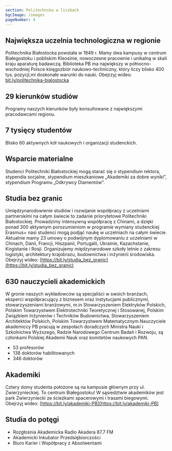 ```yaml
---
section: Politechnika w liczbach
bgcImage: /images
pageNumber: 4
---
```


## Największa uczelnia technologiczna w regionie

Politechnika Białostocka powstała w 1949 r. Mamy dwa kampusy w centrum Białegostoku i pobliskim Kleosinie, nowoczesne pracownie i unikalną w skali kraju aparaturę badawczą. Biblioteka PB ma największy w północno-wschodniej Polsce księgozbiór naukowo-techniczny, który liczy blisko 400 tys. pozycji,mi doskonałe warunki do nauki.
Obejrzyj wideo: [bit.ly/politechnika-bialostocka](https://bit.ly/politechnika-bialostocka)

## 29 kierunków studiów

Programy naszych kierunków były konsultowane z największymi pracodawcami regionu.

## 7 tysięcy studentów

Blisko 60 aktywnych kół naukowych i organizacji studenckich.

## Wsparcie materialne

Studenci Politechniki Białostockiej mogą starać się o stypendium rektora, stypendia socjalne, stypendium mieszkaniowe „Akademiki za dobre wyniki”, stypendium Programu „Odkrywcy Diamentów”.

## Studia bez granic

Umiędzynarodowienie studiów i rozwijanie współpracy z uczelniami partnerskimi na całym świecie to zadanie priorytetowe Politechniki Białostockiej. Prowadzimy intensywną współpracę z Chinami, a dzięki
ponad 300 aktywnym porozumieniom w programie wymiany studenckiej Erasmus+ nasi studenci mogą podjąć naukę w uczelniach na całym świecie. Aktualnie mamy 23 umowy o podwójnym dyplomowaniu z uczelniami w Chinach, Danii, Francji, Hiszpanii, Portugalii, Ukrainie, Kazachstanie, Kirgistanie i Rosji. Organizujemy międzynarodowe szkoły letnie z zakresu logistyki, architektury krajobrazu, budownictwa i inżynierii środowiska.
Obejrzyj wideo: [https://bit.ly/studia_bez_granic](https://bit.ly/studia_bez_granic)

## 630 nauczycieli akademickich

W gronie naszych wykładowców są specjaliści w swoich branżach, eksperci współpracujący z biznesem oraz instytucjami publicznymi, stowarzyszeniami branżowymi, m.in Stowarzyszeniem Elektryków Polskich,
Polskim Towarzystwem Elektrotechniki Teoretycznej i Stosowanej, Polskim Związkiem Inżynierów i Techników Budownictwa, Stowarzyszeniem Architektów Polskich, Polskim Towarzystwem Matematycznym.Nauczyciele akademiccy PB pracują w zespołach doradczych Ministra Nauki i Szkolnictwa Wyższego, Radzie Narodowego Centrum Badań i Rozwoju, są członkami Polskiej Akademii Nauk oraz komitetów naukowych PAN.

- 53 profesorów
- 138 doktorów habilitowanych
- 346 doktorów

## Akademiki

Cztery domy studenta położone są na kampusie głównym przy ul. Zwierzynieckiej. To centrum Białegostoku! W sąsiedztwie akademików jest park Zwierzyniecki ze ścieżkami spacerowymi i trasami biegowymi.
Obejrzyj wideo:
[https://bit.ly/akademiki-PB](https://bit.ly/akademiki-PB)

## Studia do potęgi

- Rozgłośnia Akademicka
  Radio Akadera 87.7 FM
- Akademicki Inkubator
  Przedsiębiorczości
- Biuro Karier i Współpracy
  z Absolwentami
